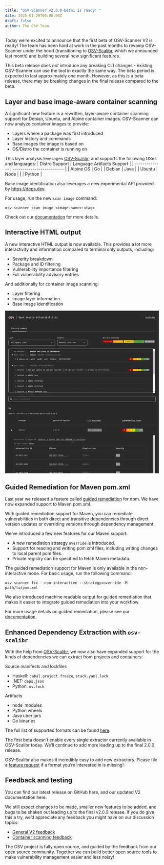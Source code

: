 ```yaml
---
title: "OSV-Scanner v2.0.0-beta1 is ready! "
date: 2025-01-29T00:00:00Z
draft: false
author: The OSV Team
---
```


Today we’re excited to announce that the first beta of OSV-Scanner V2 is ready! The team has been hard at work in the past months to revamp OSV-Scanner under the hood (transitioning to [OSV-Scalibr](https://github.com/google/osv-scalibr), which we announced last month) and building several new significant features.

This beta release does *not* introduce any breaking CLI changes - existing OSV-Scanner can use the tool in exactly the same way. The beta period is expected to last approximately one month. However, as this is a beta release, there may be breaking changes in the final release compared to the beta.


## Layer and base image-aware container scanning

A significant new feature is a rewritten, layer-aware container scanning support for Debian, Ubuntu, and Alpine container images. OSV-Scanner can now analyze container images to provide:

- Layers where a package was first introduced
- Layer history and commands
- Base images the image is based on
- OS/Distro the container is running on

This layer analysis leverages [OSV-Scalibr](https://github.com/google/osv-scalibr), and supports the following OSes and languages:
| Distro Support | Language Artifacts Support |
| -------------- | -------------------------- |
| Alpine OS | Go |
| Debian | Java |
| Ubuntu | Node |
| | Python |

Base image identification also leverages a new experimental API provided by https://deps.dev.

For usage, run the new `scan image` command:

```
osv-scanner scan image <image-name>:<tag>
```

Check out our [documentation](https://google.github.io/osv-scanner/usage/scan-image) for more details.

## Interactive HTML output

A new interactive HTML output is now available. This provides a lot more interactivity and information compared to terminal only outputs, including:

- Severity breakdown
- Package and ID filtering
- Vulnerability importance filtering
- Full vulnerability advisory entries

And additionally for container image scanning:

- Layer filtering
- Image layer information
- Base image identification

![Screenshot of HTML output for container image scanning](html-container-output.png)

## Guided Remediation for Maven pom.xml

Last year we released a feature called [guided remediation](https://osv.dev/blog/posts/announcing-guided-remediation-in-osv-scanner/) for npm. We have now expanded support to Maven pom.xml.

With guided remediation support for Maven, you can remediate vulnerabilities in both direct and transitive dependencies through direct version updates or overriding versions through dependency management.

We’ve introduced a few new features for our Maven support:

- A new remediation strategy `override` is introduced.
- Support for reading and writing pom.xml files, including writing changes to local parent pom files.
- Private registry can be specified to fetch Maven metadata.

The guided remediation support for Maven is only available in the non-interactive mode. For basic usage, run the following command:

```
osv-scanner fix --non-interactive --strategy=override -M path/to/pom.xml
```

We also introduced machine readable output for guided remediation that makes it easier to integrate guided remediation into your workflow.

For more usage details on guided remediation, please see our [documentation](https://google.github.io/osv-scanner/experimental/guided-remediation/).

## Enhanced Dependency Extraction with `osv-scalibr`

With the help from [OSV-Scalibr](https://github.com/google/osv-scalibr), we now also have expanded support for the kinds of dependencies we can extract from projects and containers:

Source manifests and lockfiles

- Haskell: `cabal.project.freeze`, `stack.yaml.lock`
- .NET: `deps.json`
- Python: `uv.lock`

Artifacts

- node_modules
- Python wheels
- Java uber jars
- Go binaries

The full list of supported formats can be found [here](https://google.github.io/osv-scanner/supported-languages-and-lockfiles/).

The first beta doesn’t enable every single extractor currently available in OSV-Scalibr today. We’ll continue to add more leading up to the final 2.0.0 release.

OSV-Scalibr also makes it incredibly easy to add new extractors. Please file a [feature request](https://github.com/google/osv-scalibr/issues) if a format you’re interested in is missing!

## Feedback and testing

You can find our latest release on GitHub here, and our updated V2 documentation here.

We still expect changes to be made, smaller new features to be added, and bugs to be shaken out leading up to the final v2.0.0 release. If you do give this a try, we’d appreciate any feedback you might have on our discussion topics:
- [General V2 feedback](https://github.com/google/osv-scanner/discussions/1529)
- [Container scanning feedback](https://github.com/google/osv-scanner/discussions/1521)

The OSV project is fully open source, and guided by the feedback from our open source community. Together we can build better open source tools to make vulnerability management easier and less noisy!
